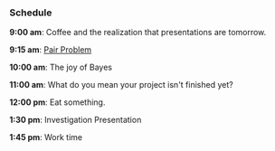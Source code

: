 ### Schedule

**9:00 am**: Coffee and the realization that presentations are tomorrow.

**9:15 am**: [Pair Problem](pair.md)

**10:00 am**: The joy of Bayes

**11:00 am**: What do you mean your project isn't finished yet?

**12:00 pm**: Eat something.

**1:30 pm**: Investigation Presentation

**1:45 pm**: Work time
